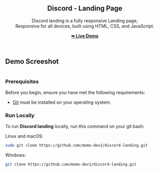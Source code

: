 <div align="center">
  

  <br />
  <br />
  

  <h2 align="center">Discord - Landing Page</h2>

  Discord landing is a fully responsive Landing page, <br />Responsive for all devices, built using HTML, CSS, and JavaScript.

  <a  href="https://momo-dev1.github.io/discord-landing/"><strong>➥ Live Demo</strong></a>

</div>

<br />


 ## Demo Screeshot
<div align="center">
 <img src="https://i.ibb.co/g4Q3p1b/discord.png" alt=""Mobile Demo"" />
</div>


### Prerequisites

Before you begin, ensure you have met the following requirements:

* [Git](https://git-scm.com/downloads "Download Git") must be installed on your operating system.

### Run Locally

To run **Discord landing** locally, run this command on your git bash:

Linux and macOS:

```bash
sudo git clone https://github.com/momo-dev1/discord-landing.git
```

Windows:

```bash
git clone https://github.com/momo-dev1/discord-landing.git
```

